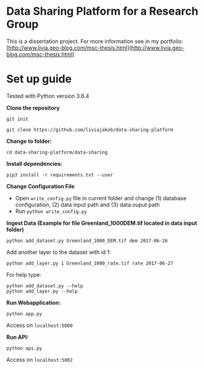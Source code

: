 # Data Sharing Platform for a Research Group

This is a dissertation project.
For more information see in my portfolio: [http://www.livia.geo-blog.com/msc-thesis.html](http://www.livia.geo-blog.com/msc-thesis.html)



# Set up guide

Tested with Python version 3.6.4


**Clone the repository**

```git init```

```git clone https://github.com/liviajakob/data-sharing-platform```

**Change to folder:**

```cd data-sharing-platform/data-sharing```

**Install dependencies:**

```pip3 install -r requirements.txt --user```

**Change Configuration File**

- Open ```write_config.py``` file in current folder and change (1) database configuration, (2) data input path and (3) data ouput path
- Run ```python write_config.py```


**Ingest Data (Example for file Greenland_1000DEM.tif located in data input folder)**

```python add_dataset.py Greenland_1000_DEM.tif dem 2017-06-26```


Add another layer to the dataset with id 1:


```python add_layer.py 1 Greenland_1000_rate.tif rate 2017-06-27```

For help type:

```
python add_dataset.py --help
python add_layer.py --help
```


**Run Webapplication:**

```
python app.py
```

Access on ```localhost:5000```

**Run API:**

```
python api.py
```

Access on ```localhost:5002```


